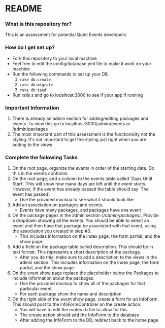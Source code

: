 # README #


### What is this repository for? ###
This is an assessment for potential Quint Events developers

### How do I get set up? ###

* Fork this repository to your local machine
* Feel free to edit the config/database.yml file to make it work on your machine
* Run the following commands to set up your DB
    1. ```rake db:create```
    2. ```rake db:migrate```
    3. ```rake db:seed```
* Run rails s and go to localhost:3000 to see if your app if running

### Important Information ###
  1. There is already an admin section for adding/editing packages and events.  To view this go to localhost:3000/admin/events or /admin/packages
  2. The most important part of this assessment is the functionality not the styling.  It's not important to get the styling just right when you are adding to the views

### Complete the following Tasks ###
1. On the root page, organize the events in order of the starting date.  Do this in the events controller.
2. On the root page, add a column to the events table called 'Days Until Start'.  This will show how many days are left until the event starts.  However, if the event has already passed the table should say 'The event has passed'.
    * Use the provided mockup to see what it should look like.
3. Add an association on packages and events.
    * Events have many packages, and packages have one event
4. On the package pages in the admin section *(/admin/packages)*. Provide a dropdown showing all the events.  You should be able to select an event and then have that package be associated with that event, using the association you created in step #3.  
    * This includes information on the index page, the form partial, and the show page.
5. Add a field on the package table called description.  This should be in text format.  This represents a short description of the package.
    * After you do this, make sure to add a description to the views in the admin section.  This includes information on the index page, the form partial, and the show page.
6. On the event show page replace the placeholder below the Packages to include information about the packages.
    * Use the provided mockup to show all of the packages for that particular event.  
    * For each package show the name and description
7. On the right side of the event show page, create a form for an InfoForm.  This should post to the InfoFormController on the create action.
    * You will have to edit the routes.rb file to allow for this
    * The create action should add the InfoForm to the database
    * After adding the InfoForm to the DB, redirect back to the home page